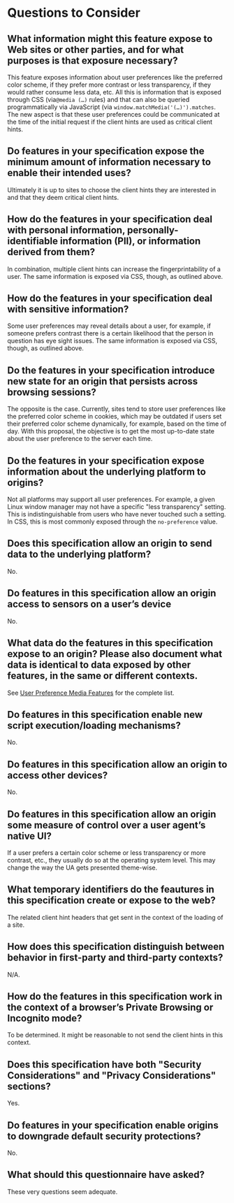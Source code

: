 # Questions to Consider

## What information might this feature expose to Web sites or other parties, and for what purposes is that exposure necessary?

This feature exposes information about user preferences like the preferred color scheme, if they prefer more contrast or less
transparency, if they would rather consume less data, etc. All this is information that is exposed through CSS (via`@media (…)`
rules) and that can also be queried programmatically via JavaScript (via `window.matchMedia('(…)').matches`. The new aspect is
that these user preferences could be communicated at the time of the initial request if the client hints are used as critical
client hints.
  
## Do features in your specification expose the minimum amount of information necessary to enable their intended uses?

Ultimately it is up to sites to choose the client hints they are interested in and that they deem critical client hints.

## How do the features in your specification deal with personal information, personally-identifiable information (PII), or information derived from them?

In combination, multiple client hints can increase the fingerprintability of a user. The same information is exposed via CSS,
though, as outlined above.

## How do the features in your specification deal with sensitive information?

Some user preferences may reveal details about a user, for example, if someone prefers contrast there is a certain likelihood
that the person in question has eye sight issues. The same information is exposed via CSS, though, as outlined above.

## Do the features in your specification introduce new state for an origin that persists across browsing sessions?

The opposite is the case. Currently, sites tend to store user preferences like the preferred color scheme in cookies, which
may be outdated if users set their preferred color scheme dynamically, for example, based on the time of day. With
this proposal, the objective is to get the most up-to-date state about the user preference to the server each time.

## Do the features in your specification expose information about the underlying platform to origins?

Not all platforms may support all user preferences. For example, a given Linux window manager may not have a specific
"less transparency" setting. This is indistinguishable from users who have never touched such a setting. In CSS, this
is most commonly exposed through the `no-preference` value.

## Does this specification allow an origin to send data to the underlying platform?

No.

## Do features in this specification allow an origin access to sensors on a user’s device

No.

## What data do the features in this specification expose to an origin? Please also document what data is identical to data exposed by other features, in the same or different contexts.

See [User Preference Media Features](https://drafts.csswg.org/mediaqueries-5/#mf-user-preferences) for the complete list.

## Do features in this specification enable new script execution/loading mechanisms?

No.

## Do features in this specification allow an origin to access other devices?

No.

## Do features in this specification allow an origin some measure of control over a user agent’s native UI?

If a user prefers a certain color scheme or less transparency or more contrast, etc., they usually do so at the
operating system level. This may change the way the UA gets presented theme-wise.

## What temporary identifiers do the feautures in this specification create or expose to the web?

The related client hint headers that get sent in the context of the loading of a site.

## How does this specification distinguish between behavior in first-party and third-party contexts?

N/A.

## How do the features in this specification work in the context of a browser’s Private Browsing or Incognito mode?

To be determined. It might be reasonable to not send the client hints in this context.

## Does this specification have both "Security Considerations" and "Privacy Considerations" sections?

Yes.

## Do features in your specification enable origins to downgrade default security protections?

No.

## What should this questionnaire have asked?

These very questions seem adequate.
